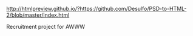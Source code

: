 http://htmlpreview.github.io/?https://github.com/Desulfo/PSD-to-HTML-2/blob/master/index.html

Recruitment project for AWWW
